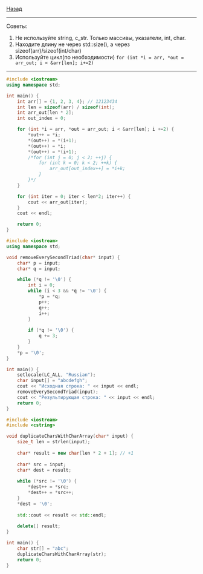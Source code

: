 [Назад](clang.md)
***
Советы:
1. Не используйте string, c_str. Только массивы, указатели, int, char.
2. Находите длину не через std::size(), а через sizeof(arr)/sizeof(int/char)
3. Используйте цикл(по необходимости) ```for (int *i = arr, *out = arr_out; i < &arr[len]; i+=2) ```
***
```cpp
#include <iostream>
using namespace std;

int main() {
    int arr[] = {1, 2, 3, 4}; // 12123434
    int len = sizeof(arr) / sizeof(int);
    int arr_out[len * 2];
    int out_index = 0;

    for (int *i = arr, *out = arr_out; i < &arr[len]; i +=2) {
        *out++ = *i;
        *(out++) = *(i+1);
        *(out++) = *i;
        *(out++) = *(i+1);
        /*for (int j = 0; j < 2; ++j) {
            for (int k = 0; k < 2; ++k) {
                arr_out[out_index++] = *i+k;
            }
        }*/
    }

    for (int iter = 0; iter < len*2; iter++) {
        cout << arr_out[iter];
    }
    cout << endl;

    return 0;
}
```
```cpp
#include <iostream>
using namespace std;

void removeEverySecondTriad(char* input) {
    char* p = input;
    char* q = input;

    while (*q != '\0') {
        int i = 0;
        while (i < 3 && *q != '\0') {
            *p = *q;
            p++;
            q++;
            i++;
        }
    
        if (*q != '\0') {
            q += 3;
        }
    }
    *p = '\0';
}

int main() {
    setlocale(LC_ALL, "Russian");
    char input[] = "abcdefgh"; 
    cout << "Исходная строка: " << input << endl;  
    removeEverySecondTriad(input);   
    cout << "Результирующая строка: " << input << endl;
    return 0;
}
```
```cpp
#include <iostream>
#include <cstring>

void duplicateCharsWithCharArray(char* input) {
    size_t len = strlen(input);
    
    char* result = new char[len * 2 + 1]; // +1 
    
    char* src = input;
    char* dest = result;
    
    while (*src != '\0') {
        *dest++ = *src;
        *dest++ = *src++;
    }
    *dest = '\0'; 
    
    std::cout << result << std::endl;
    
    delete[] result;
}

int main() {
    char str[] = "abc";
    duplicateCharsWithCharArray(str);
    return 0;
}
```
